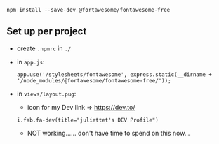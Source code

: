

  ` npm install --save-dev @fortawesome/fontawesome-free `


## Set up per project

  - create `.npmrc` in `./`

  - in `app.js`:

    ` app.use('/stylesheets/fontawesome', express.static(__dirname + '/node_modules/@fortawesome/fontawesome-free/')); `

  - in `views/layout.pug`:

    - icon for my Dev link => https://dev.to/
    
    ` i.fab.fa-dev(title="juliettet's DEV Profile") `

    - NOT working...... don't have time to spend on this now...
